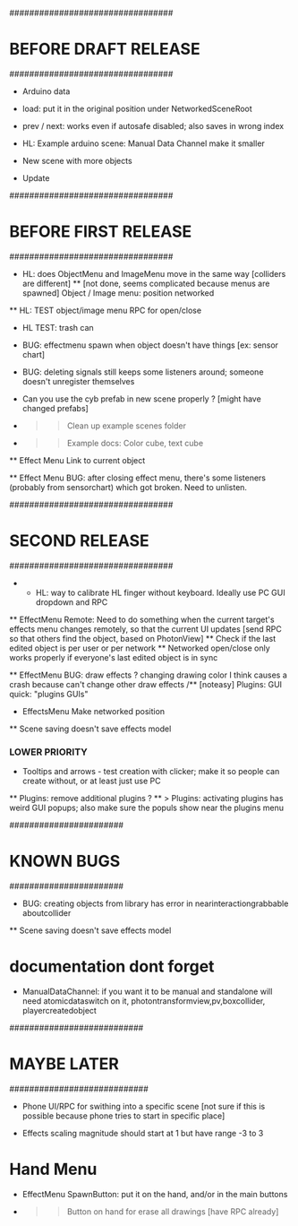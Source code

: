 #################################
# BEFORE DRAFT RELEASE
#################################

* Arduino data

* load: put it in the original position under NetworkedSceneRoot 
* prev / next: works even if autosafe disabled; also saves in wrong index


* HL: Example arduino scene: Manual Data Channel make it smaller

* New scene with more objects

* Update 




#################################
# BEFORE FIRST RELEASE
#################################

* HL: does ObjectMenu and ImageMenu move in the same way [colliders are different]
** [not done, seems complicated because menus are spawned] Object / Image menu: position networked

** HL: TEST object/image menu RPC for open/close 
* HL TEST: trash can


* BUG: effectmenu spawn when object doesn't have things [ex: sensor chart]
* BUG: deleting signals still keeps some listeners around; someone doesn't unregister themselves


* Can you use the cyb prefab in new scene properly ? [might have changed prefabs]
* >> Clean up example scenes folder
* >> Example docs: Color cube, text cube



** Effect Menu Link to current object

** Effect Menu BUG: after closing effect menu, there's some listeners (probably from sensorchart) which got broken. Need to unlisten.




#################################
# SECOND RELEASE
#################################

* * HL: way to calibrate HL finger without keyboard. Ideally use PC GUI dropdown and RPC

** EffectMenu Remote: Need to do something when the current target's effects menu changes remotely, so that the current UI updates [send RPC so that others find the object, based on PhotonView]
	** Check if the last edited object is per user or per network
	** Networked open/close only works properly if everyone's last edited object is in sync

** EffectMenu BUG: draw effects ? changing drawing color I think causes a crash because can't change other draw effects
/** [noteasy] Plugins: GUI quick: "plugins GUIs"

* EffectsMenu Make networked position

** Scene saving doesn't save effects model





### LOWER PRIORITY

* Tooltips and arrows - test creation with clicker; make it so people can create without, or at least just use PC

** Plugins: remove additional plugins ?
** > Plugins: activating plugins has weird GUI popups; also make sure the populs show near the plugins menu




#######################
# KNOWN BUGS
#######################

* BUG: creating objects from library has error in nearinteractiongrabbable aboutcollider

** Scene saving doesn't save effects model


# documentation dont forget
* ManualDataChannel: if you want it to be manual and standalone will need atomicdataswitch on it, photontransformview,pv,boxcollider, playercreatedobject



###########################
# MAYBE LATER
############################

* Phone UI/RPC for swithing into a specific scene [not sure if this is possible because phone tries to start in specific place]

* Effects scaling magnitude should start at 1 but have range -3 to 3


# Hand Menu
* EffectMenu SpawnButton: put it on the hand, and/or in the main buttons
* >> Button on hand for erase all drawings [have RPC already]
